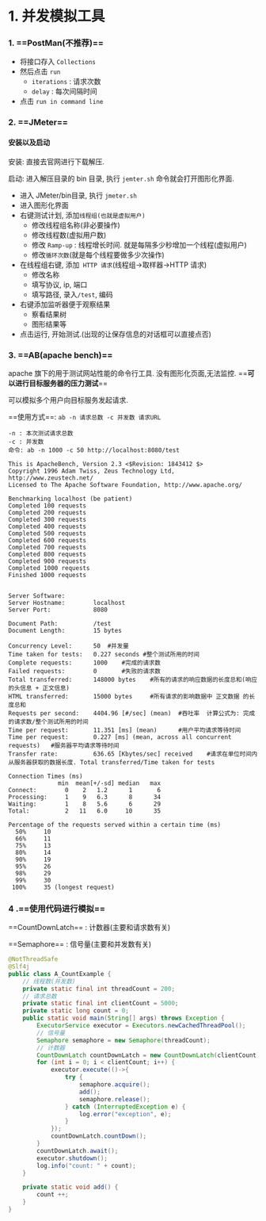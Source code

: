 # 1. 并发模拟工具

### 1. ==**PostMan(不推荐)**==

- 将接口存入 `Collections`
- 然后点击 `run`
  - `iterations` : 请求次数
  - `delay` : 每次间隔时间
- 点击 `run in command line`

### 2. ==**JMeter**==

#### 安装以及启动

安装: 直接去官网进行下载解压.

启动: 进入解压目录的 bin 目录, 执行 `jemter.sh` 命令就会打开图形化界面.

- 进入 JMeter/bin目录, 执行 `jmeter.sh`
- 进入图形化界面
- 右键测试计划, 添加`线程组(也就是虚拟用户)`
  - 修改线程组名称(非必要操作)
  - 修改线程数(虚拟用户数)
  - 修改 `Ramp-up` : 线程增长时间. 就是每隔多少秒增加一个线程(虚拟用户)
  - 修改`循环次数`(就是每个线程要做多少次操作)
- 在线程组右键, 添加` HTTP 请求`(线程组->取样器->HTTP 请求)
  - 修改名称
  - 填写协议, ip, 端口
  - 填写路径, 录入`/test`, 编码
- 右键添加监听器便于观察结果
  - 察看结果树
  - 图形结果等
- 点击运行, 开始测试.(出现的让保存信息的对话框可以直接点否)

### 3. ==**AB(apache bench)**==

apache 旗下的用于测试网站性能的命令行工具. 没有图形化页面,无法监控. ==**可以进行目标服务器的压力测试**==

可以模拟多个用户向目标服务发起请求.

==使用方式==: `ab -n 请求总数 -c 并发数 请求URL`

```properties
-n : 本次测试请求总数
-c : 并发数
命令: ab -n 1000 -c 50 http://localhost:8080/test

This is ApacheBench, Version 2.3 <$Revision: 1843412 $>
Copyright 1996 Adam Twiss, Zeus Technology Ltd, http://www.zeustech.net/
Licensed to The Apache Software Foundation, http://www.apache.org/

Benchmarking localhost (be patient)
Completed 100 requests
Completed 200 requests
Completed 300 requests
Completed 400 requests
Completed 500 requests
Completed 600 requests
Completed 700 requests
Completed 800 requests
Completed 900 requests
Completed 1000 requests
Finished 1000 requests


Server Software:
Server Hostname:        localhost
Server Port:            8080

Document Path:          /test
Document Length:        15 bytes

Concurrency Level:      50  #并发量
Time taken for tests:   0.227 seconds #整个测试所用的时间
Complete requests:      1000    #完成的请求数
Failed requests:        0       #失败的请求数
Total transferred:      148000 bytes    #所有的请求的响应数据的长度总和(响应的头信息 + 正文信息)
HTML transferred:       15000 bytes     #所有请求的影响数据中 正文数据 的长度总和
Requests per second:    4404.96 [#/sec] (mean)  #吞吐率  计算公式为: 完成的请求数/整个测试所用的时间
Time per request:       11.351 [ms] (mean)      #用户平均请求等待时间
Time per request:       0.227 [ms] (mean, across all concurrent requests)   #服务器平均请求等待时间
Transfer rate:          636.65 [Kbytes/sec] received    #请求在单位时间内从服务器获取的数据长度. Total transferred/Time taken for tests

Connection Times (ms)
              min  mean[+/-sd] median   max
Connect:        0    2   1.2      1       6
Processing:     1    9   6.3      8      34
Waiting:        1    8   5.6      6      29
Total:          2   11   6.0     10      35

Percentage of the requests served within a certain time (ms)
  50%     10
  66%     11
  75%     13
  80%     14
  90%     19
  95%     26
  98%     29
  99%     30
 100%     35 (longest request)
```

### 4 .==**使用代码进行模拟**==

==CountDownLatch== : 计数器(主要和请求数有关)

==Semaphore== : 信号量(主要和并发数有关)



```java
@NotThreadSafe
@Slf4j
public class A_CountExample {
    // 线程数(并发数)
    private static final int threadCount = 200;
    // 请求总数
    private static final int clientCount = 5000;
    private static long count = 0;
    public static void main(String[] args) throws Exception {
        ExecutorService executor = Executors.newCachedThreadPool();
        // 信号量
        Semaphore semaphore = new Semaphore(threadCount);
        // 计数器
        CountDownLatch countDownLatch = new CountDownLatch(clientCount);
        for (int i = 0; i < clientCount; i++) {
            executor.execute(()->{
                try {
                    semaphore.acquire();
                    add();
                    semaphore.release();
                } catch (InterruptedException e) {
                    log.error("exception", e);
                }
            });
            countDownLatch.countDown();
        }
        countDownLatch.await();
        executor.shutdown();
        log.info("count: " + count);
    }

    private static void add() {
        count ++;
    }
}
```

#